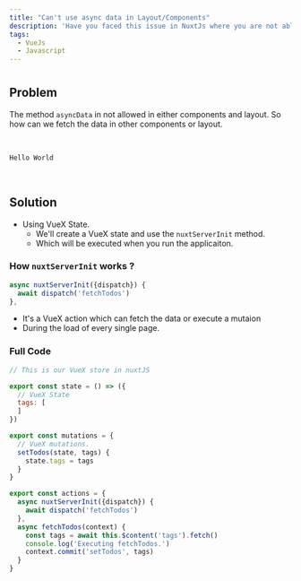```yaml
---
title: "Can't use async data in Layout/Components"
description: 'Have you faced this issue in NuxtJs where you are not able to fetch the data which you noramally do using the asyncData method in components and layout. In this article i will tell you how to do that.'
tags:
  - VueJs
  - Javascript
---
```


# 

## Problem
The method `asyncData` in not allowed in either components and layout.
So how can we fetch the data in other components or layout.

<br>

`Hello World`

<br>

## Solution
- Using VueX State.
  - We'll create a VueX state and use the `nuxtServerInit` method.
  - Which will be executed when you run the applicaiton.

### How `nuxtServerInit` works ?
```js
async nuxtServerInit({dispatch}) {
  await dispatch('fetchTodos')
},
```
- It's a VueX action which can fetch the data or execute a mutaion 
- During the load of every single page.

### Full Code
```js
// This is our VueX store in nuxtJS

export const state = () => ({
  // VueX State
  tags: [
  ]
})

export const mutations = {
  // VueX mutations.
  setTodos(state, tags) {
    state.tags = tags
  }
}

export const actions = {
  async nuxtServerInit({dispatch}) {
    await dispatch('fetchTodos')
  },
  async fetchTodos(context) {
    const tags = await this.$content('tags').fetch()
    console.log('Executing fetchTodos.')
    context.commit('setTodos', tags)
  }
}
```